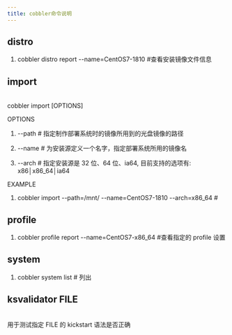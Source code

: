 ```yaml
---
title: cobbler命令说明
---
```


## distro

1. cobbler distro report --name=CentOS7-1810 #查看安装镜像文件信息

## import

<br />cobbler import [OPTIONS]

OPTIONS

1. \--path # 指定制作部署系统时的镜像所用到的光盘镜像的路径

2. \--name # 为安装源定义一个名字，指定部署系统所用的镜像名

3. \--arch # 指定安装源是 32 位、64 位、ia64, 目前支持的选项有: x86│x86_64│ia64

EXAMPLE

1. cobbler import --path=/mnt/ --name=CentOS7-1810 --arch=x86_64 #

## profile

1. cobbler profile report --name=CentOS7-x86_64 #查看指定的 profile 设置

## system

1. cobbler system list # 列出

## ksvalidator FILE

<br />用于测试指定 FILE 的 kickstart 语法是否正确
